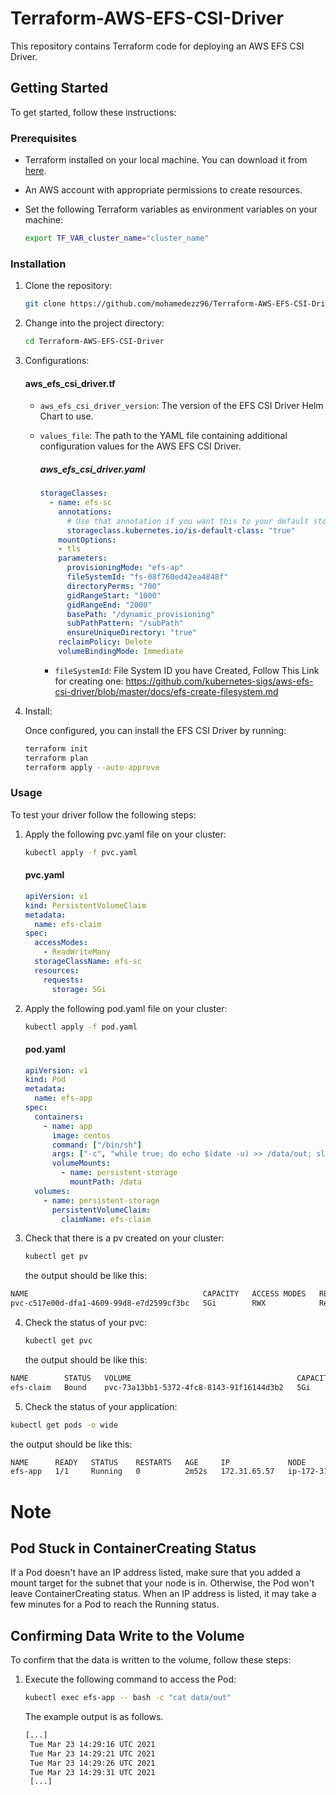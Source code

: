 # Terraform-AWS-EFS-CSI-Driver
This repository contains Terraform code for deploying an AWS EFS CSI Driver.

## Getting Started

To get started, follow these instructions:

### Prerequisites

- Terraform installed on your local machine. You can download it from [here](https://www.terraform.io/downloads.html).
- An AWS account with appropriate permissions to create resources.
- Set the following Terraform variables as environment variables on your machine:

    ```bash
    export TF_VAR_cluster_name="cluster_name"
    ```


### Installation

1. Clone the repository:

    ```bash
    git clone https://github.com/mohamedezz96/Terraform-AWS-EFS-CSI-Driver.git
    ```
2. Change into the project directory:

    ```bash
    cd Terraform-AWS-EFS-CSI-Driver
    ```
3. Configurations:
      #### aws_efs_csi_driver.tf
      - `aws_efs_csi_driver_version`: The version of the EFS CSI Driver Helm Chart to use.
      - `values_file`: The path to the YAML file containing additional configuration values for the AWS EFS CSI Driver.
    
        ##### aws_efs_csi_driver.yaml
        ```yaml
        storageClasses: 
          - name: efs-sc
            annotations:
              # Use that annotation if you want this to your default storageclass
              storageclass.kubernetes.io/is-default-class: "true"
            mountOptions:
            - tls
            parameters:
              provisioningMode: "efs-ap"
              fileSystemId: "fs-08f760ed42ea4848f"
              directoryPerms: "700"
              gidRangeStart: "1000"
              gidRangeEnd: "2000"
              basePath: "/dynamic_provisioning"
              subPathPattern: "/subPath"
              ensureUniqueDirectory: "true"
            reclaimPolicy: Delete
            volumeBindingMode: Immediate
        ```
        - `fileSystemId`: File System ID you have Created, Follow This Link for creating one:
                          https://github.com/kubernetes-sigs/aws-efs-csi-driver/blob/master/docs/efs-create-filesystem.md
4. Install: 

    Once configured, you can install the EFS CSI Driver by running:
    
    ```bash
    terraform init
    terraform plan
    terraform apply --auto-approve
    ```

### Usage
To test your driver follow the following steps:

1. Apply the following pvc.yaml file on your cluster:
    ```bash
    kubectl apply -f pvc.yaml
    ```
    #### pvc.yaml
    ```yaml
    apiVersion: v1
    kind: PersistentVolumeClaim
    metadata:
      name: efs-claim
    spec:
      accessModes:
        - ReadWriteMany
      storageClassName: efs-sc
      resources:
        requests:
          storage: 5Gi
    ```

2. Apply the following pod.yaml file on your cluster:
    ```bash
    kubectl apply -f pod.yaml
    ```
    #### pod.yaml
    ```yaml
    apiVersion: v1
    kind: Pod
    metadata:
      name: efs-app
    spec:
      containers:
        - name: app
          image: centos
          command: ["/bin/sh"]
          args: ["-c", "while true; do echo $(date -u) >> /data/out; sleep 5; done"]
          volumeMounts:
            - name: persistent-storage
              mountPath: /data
      volumes:
        - name: persistent-storage
          persistentVolumeClaim:
            claimName: efs-claim
    ```

3. Check that there is a pv created on your cluster:
    ```bash
    kubectl get pv
    ```
   the output should be like this:
```bash
NAME                                       CAPACITY   ACCESS MODES   RECLAIM POLICY   STATUS   CLAIM               STORAGECLASS   VOLUMEATTRIBUTESCLASS   REASON   AGE
pvc-c517e00d-dfa1-4609-99d8-e7d2599cf3bc   5Gi        RWX            Retain           Bound    default/efs-claim   efs-sc         <unset>
```
    
4. Check the status of your pvc:
    ```bash
    kubectl get pvc
    ```
   the output should be like this:
```bash
NAME        STATUS   VOLUME                                     CAPACITY   ACCESS MODES   STORAGECLASS   VOLUMEATTRIBUTESCLASS   AGE
efs-claim   Bound    pvc-73a13bb1-5372-4fc8-8143-91f16144d3b2   5Gi        RWX            efs-sc         <unset>                 12m
```

5. Check the status of your application:
```bash
kubectl get pods -o wide
```
   the output should be like this:
   ```bash
NAME      READY   STATUS    RESTARTS   AGE     IP             NODE                            NOMINATED NODE   READINESS GATES
efs-app   1/1     Running   0          2m52s   172.31.65.57   ip-172-31-70-202.ec2.internal   <none>           <none>
   ```
# Note

## Pod Stuck in ContainerCreating Status

If a Pod doesn't have an IP address listed, make sure that you added a mount target for the subnet that your node is in. Otherwise, the Pod won't leave ContainerCreating status. When an IP address is listed, it may take a few minutes for a Pod to reach the Running status.

## Confirming Data Write to the Volume

To confirm that the data is written to the volume, follow these steps:

1. Execute the following command to access the Pod:
   ```bash
   kubectl exec efs-app -- bash -c "cat data/out"
   ```
   The example output is as follows.
   ```bash
   [...]
    Tue Mar 23 14:29:16 UTC 2021
    Tue Mar 23 14:29:21 UTC 2021
    Tue Mar 23 14:29:26 UTC 2021
    Tue Mar 23 14:29:31 UTC 2021
    [...]
   ```
